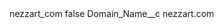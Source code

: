 <?xml version="1.0" encoding="UTF-8"?>
<CustomMetadata xmlns="http://soap.sforce.com/2006/04/metadata" xmlns:xsi="http://www.w3.org/2001/XMLSchema-instance" xmlns:xsd="http://www.w3.org/2001/XMLSchema">
    <label>nezzart_com</label>
    <protected>false</protected>
    <values>
        <field>Domain_Name__c</field>
        <value xsi:type="xsd:string">nezzart.com</value>
    </values>
</CustomMetadata>
